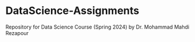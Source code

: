 # DataScience-Assignments
 Repository for Data Science Course (Spring 2024) by Dr. Mohammad Mahdi Rezapour
